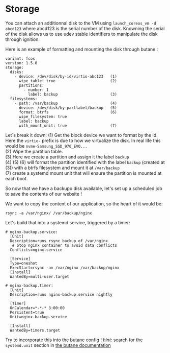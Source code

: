 # Storage

You can attach an additionnal disk to the VM using `launch_coreos_vm -d abcd123` where abcd123 is the serial number of the disk.
Knowning the serial of the disk allows us to use udev stable identifiers to manipulate the disk through ignition. 

Here is an example of formatting and mounting the disk through butane :

```
variant: fcos
version: 1.5.0
storage:
  disks:
    - device: /dev/disk/by-id/virtio-abc123   (1)
      wipe_table: true                        (2)
      partitions:
        - number: 1
          label: backup                       (3)
  filesystems:
    - path: /var/backup                       (4)
      device: /dev/disk/by-partlabel/backup   (5)
      format: btrfs                           (6)
      wipe_filesystem: true
      label: backup
      with_mount_unit: true                   (7)
```

Let´s break it down: 
(1) Get the block device we want to format by the id. Here the `virtio-` prefix is due to how we virtualize the disk. 
In real life this would be `nvme-Samsung_SSD_970_EVO...` \
(2) Wipe the partition table. \
(3) Here we create a partition and assign it the label `backup` \
(4) (5) (6) will format the partition identified with the label `backup` (created at (3)) with a btrfs filesystem and mount
it at `/var/backup` \
(7) create a systemd mount unit that will ensure the partition is mounted at each boot.


So now that we have a backupo disk available, let's set up a scheduled job to save the contents of our website ! 

We want to copy the content of our application, so the heart of it would be: 
```
rsync -a /var/nginx/ /var/backup/nginx
```

Let's build that into a systemd service, triggered by a timer:
```
# nginx-backup.service:
  [Unit]
  Description=runs rsync backup of /var/nginx
   # Stop nginx container to avoid data conflicts
  Conflicts=nginx.service

  [Service]
  Type=oneshot
  ExecStart=rsync -av /var/nginx /var/backup/nginx
  [Install]
  WantedBy=multi-user.target

# nginx-backup.timer:
  [Unit]
  Description=runs nginx-backup.service nightly

  [Timer]
  OnCalendar=*-*-* 3:00:00
  Persistent=true
  Unit=nginx-backup.service

  [Install]
  WantedBy=timers.target
```

Try to incorporate this into the butane config ! *hint:* search for the `systemd.unit` section in [the butane documentation](https://coreos.github.io/butane/config-fcos-v1_5/)

